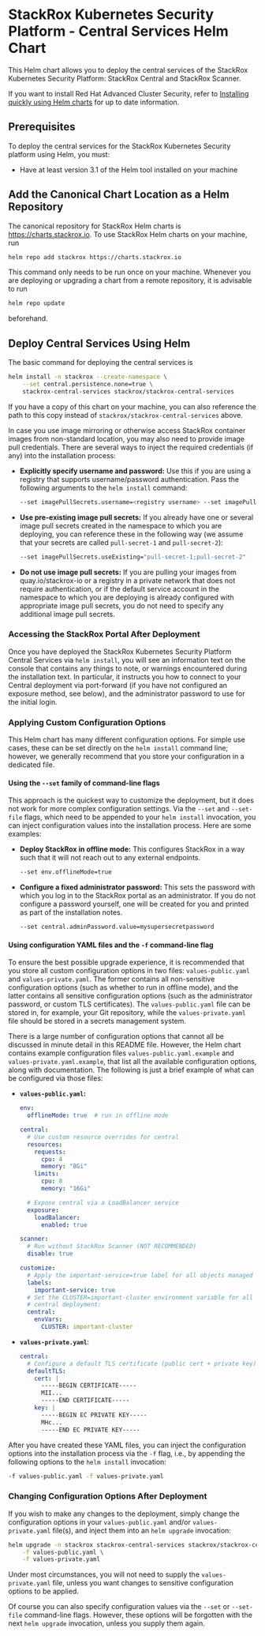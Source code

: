 # StackRox Kubernetes Security Platform - Central Services Helm Chart

This Helm chart allows you to deploy the central services of the StackRox
Kubernetes Security Platform: StackRox Central and StackRox Scanner.

If you want to install Red Hat Advanced Cluster Security, refer to
[Installing quickly using Helm charts](https://docs.openshift.com/acs/installing/installing_helm/install-helm-quick.html)
for up to date information.

## Prerequisites

To deploy the central services for the StackRox Kubernetes Security platform
using Helm, you must:
- Have at least version 3.1 of the Helm tool installed on your machine

## Add the Canonical Chart Location as a Helm Repository

The canonical repository for StackRox Helm charts is https://charts.stackrox.io.
To use StackRox Helm charts on your machine, run
```sh
helm repo add stackrox https://charts.stackrox.io
```
This command only needs to be run once on your machine. Whenever you are deploying
or upgrading a chart from a remote repository, it is advisable to run
```sh
helm repo update
```
beforehand.

## Deploy Central Services Using Helm

The basic command for deploying the central services is
```sh
helm install -n stackrox --create-namespace \
    --set central.persistence.none=true \
    stackrox-central-services stackrox/stackrox-central-services
```
If you have a copy of this chart on your machine, you can also reference the
path to this copy instead of `stackrox/stackrox-central-services` above.

In case you use image mirroring or otherwise access StackRox container images from non-standard location,
you may also need to provide image pull credentials.
There are several ways to inject the required credentials (if any) into the installation process:

- **Explicitly specify username and password:** Use this if you are using a registry that supports username/password
  authentication. Pass the following arguments to the `helm install` command:
  ```sh
  --set imagePullSecrets.username=<registry username> --set imagePullSecrets.password=<registry password>
  ```
- **Use pre-existing image pull secrets:** If you already have one or several image pull secrets
  created in the namespace to which you are deploying, you can reference these in the following
  way (we assume that your secrets are called `pull-secret-1` and `pull-secret-2`):
  ```sh
  --set imagePullSecrets.useExisting="pull-secret-1;pull-secret-2"
  ```
- **Do not use image pull secrets:** If you are pulling your images from quay.io/stackrox-io or a registry in a private
  network that does not require authentication, or if the default service account in the namespace
  to which you are deploying is already configured with appropriate image pull secrets, you do
  not need to specify any additional image pull secrets.

### Accessing the StackRox Portal After Deployment

Once you have deployed the StackRox Kubernetes Security Platform Central Services via
`helm install`, you will see an information text on the console that contains any things to
note, or warnings encountered during the installation text. In particular, it instructs you
how to connect to your Central deployment via port-forward (if you have not configured an
exposure method, see below), and the administrator password to use for the initial login.

### Applying Custom Configuration Options

This Helm chart has many different configuration options. For simple use cases, these can be
set directly on the `helm install` command line; however, we generally recommend that you
store your configuration in a dedicated file.

#### Using the `--set` family of command-line flags

This approach is the quickest way to customize the deployment, but it does not work for
more complex configuration settings. Via the `--set` and `--set-file` flags, which need to be
appended to your `helm install` invocation, you can inject configuration values into the
installation process. Here are some examples:
- **Deploy StackRox in offline mode:** This configures StackRox in a way such that it will not
  reach out to any external endpoints.
  ```sh
  --set env.offlineMode=true
  ```
- **Configure a fixed administrator password:** This sets the password with which you log in to
  the StackRox portal as an administrator. If you do not configure a password yourself, one will
  be created for you and printed as part of the installation notes.
  ```sh
  --set central.adminPassword.value=mysupersecretpassword
  ```

#### Using configuration YAML files and the `-f` command-line flag

To ensure the best possible upgrade experience, it is recommended that you store all custom
configuration options in two files: `values-public.yaml` and `values-private.yaml`. The former
contains all non-sensitive configuration options (such as whether to run in offline mode), and the
latter contains all sensitive configuration options (such as the administrator password, or
custom TLS certificates). The `values-public.yaml` file can be stored in, for example, your Git
repository, while the `values-private.yaml` file should be stored in a secrets management
system.

There is a large number of configuration options that cannot all be discussed in minute detail
in this README file. However, the Helm chart contains example configuration files
`values-public.yaml.example` and `values-private.yaml.example`, that list all the available
configuration options, along with documentation. The following is just a brief example of what
can be configured via those files:
- **`values-public.yaml`:**
  ```yaml
  env:
    offlineMode: true  # run in offline mode
  
  central:
    # Use custom resource overrides for central
    resources:
      requests:
        cpu: 4
        memory: "8Gi"
      limits:
        cpu: 8
        memory: "16Gi"
  
    # Expose central via a LoadBalancer service
    exposure:
      loadBalancer:
        enabled: true
  
  scanner:
    # Run without StackRox Scanner (NOT RECOMMENDED)
    disable: true
  
  customize:
    # Apply the important-service=true label for all objects managed by this chart.
    labels:
      important-service: true
    # Set the CLUSTER=important-cluster environment variable for all containers in the
    # central deployment:
    central:
      envVars:
        CLUSTER: important-cluster
  ```
- **`values-private.yaml`**:
  ```yaml
  central:
    # Configure a default TLS certificate (public cert + private key) for central
    defaultTLS:
      cert: |
        -----BEGIN CERTIFICATE-----
        MII...
        -----END CERTIFICATE-----
      key: |
        -----BEGIN EC PRIVATE KEY-----
        MHc...
        -----END EC PRIVATE KEY-----
  ```

After you have created these YAML files, you can inject the configuration options into the
installation process via the `-f` flag, i.e., by appending the following options to the
`helm install` invocation:
```sh
-f values-public.yaml -f values-private.yaml
```

### Changing Configuration Options After Deployment

If you wish to make any changes to the deployment, simply change the configuration options
in your `values-public.yaml` and/or `values-private.yaml` file(s), and inject them into an
`helm upgrade` invocation:
```sh
helm upgrade -n stackrox stackrox-central-services stackrox/stackrox-central-services \
    -f values-public.yaml \
    -f values-private.yaml
```
Under most circumstances, you will not need to supply the `values-private.yaml` file, unless
you want changes to sensitive configuration options to be applied.

Of course you can also specify configuration values via the `--set` or `--set-file` command-line
flags. However, these options will be forgotten with the next `helm upgrade` invocation, unless
you supply them again.
